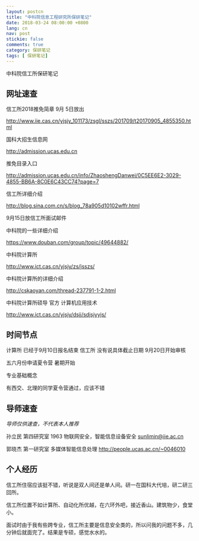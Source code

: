 ```yaml
---
layout: postcn
title: "中科院信息工程研究所保研笔记"
date: 2018-03-24 08:00:00 +0800
lang: cn
nav: post
stickie: false
comments: true
category: 保研笔记
tags: [ 保研笔记]
---
```

中科院信工所保研笔记
<!-- more -->

## 网址速查

信工所2018推免简章     9月 5日放出

http://www.iie.cas.cn/yjsjy_101173/zsgl/sszs/201709/t20170905_4855350.html

国科大招生信息网

http://admission.ucas.edu.cn

推免目录入口

http://admission.ucas.edu.cn/info/ZhaoshengDanwei/0C5EE6E2-3029-4855-BB6A-8C0E6C43CC74?page=7

信工所详细介绍

http://blog.sina.com.cn/s/blog_78a905d10102wffr.html

9月15日放信工所面试邮件

中科院的一些详细介绍

https://www.douban.com/group/topic/49644882/

中科院计算所

http://www.ict.cas.cn/yjsjy/zs/jsszs/

中科院计算所的详细介绍

http://cskaoyan.com/thread-237791-1-2.html

中科院计算所硕导 官方 计算机应用技术

http://www.ict.cas.cn/yjsjy/dsjj/sdjsjyyjs/

## 时间节点
计算所   已经于9月10日报名结束
信工所   没有说具体截止日期              9月20日开始审核

五六月份申请夏令营
暑期开始

专业基础概念


有西交、北理的同学夏令营通过，应该不错

## 导师速查
*导师仅供速查，不代表本人推荐*

孙立民   第四研究室   1963 物联网安全，智能信息设备安全  sunlimin@iie.ac.cn

郭晓杰   第一研究室   多媒体智能信息处理  http://people.ucas.ac.cn/~0046010

## 个人经历
信工所住宿应该挺不错，听说是双人间还是单人间。研一在国科大代培，研二研三回所。

信工所位置不如计算所、自动化所优越，在六环外吧，接近香山。建筑物少，食堂小。

面试时由于我有些跨专业，信工所主要是信息安全类的，所以问我的问题不多，几分钟后就面完了。结果是专硕，感觉水水的。